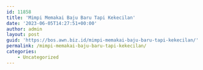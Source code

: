 ```yaml
---
id: 11858
title: 'Mimpi Memakai Baju Baru Tapi Kekecilan'
date: '2023-06-05T14:27:51+00:00'
author: admin
layout: post
guid: 'https://bos.awn.biz.id/mimpi-memakai-baju-baru-tapi-kekecilan/'
permalink: /mimpi-memakai-baju-baru-tapi-kekecilan/
categories:
    - Uncategorized
---
```



